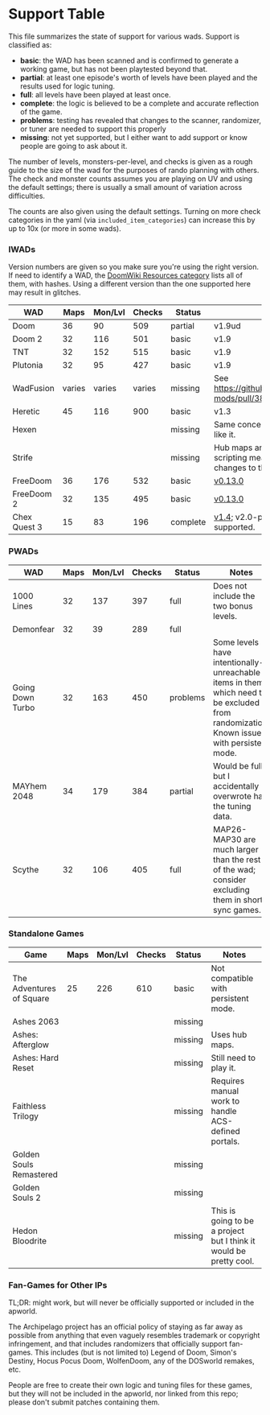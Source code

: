 # Support Table

This file summarizes the state of support for various wads. Support is classified as:

- **basic**: the WAD has been scanned and is confirmed to generate a working game,
  but has not been playtested beyond that.
- **partial**: at least one episode's worth of levels have been played and
  the results used for logic tuning.
- **full**: all levels have been played at least once.
- **complete**: the logic is believed to be a complete and accurate reflection of the game.
- **problems**: testing has revealed that changes to the scanner, randomizer, or tuner are needed to support this properly
- **missing**: not yet supported, but I either want to add support or know people are going to ask about it.

The number of levels, monsters-per-level, and checks is given as a rough guide
to the size of the wad for the purposes of rando planning with others. The check
and monster counts assumes you are playing on UV and using the default settings;
there is usually a small amount of variation across difficulties.

The counts are also given using the default settings. Turning on more check
categories in the yaml (via `included_item_categories`) can increase this by up
to 10x (or more in some wads).

### IWADs

Version numbers are given so you make sure you're using the right version. If
need to identify a WAD, the [DoomWiki Resources category](https://doomwiki.org/wiki/Category:Resources)
lists all of them, with hashes. Using a different version than the one supported
here may result in glitches.

| WAD          | Maps | Mon/Lvl | Checks | Status | Notes |
| ------------ | ---- | ------- | ------ | ------ | ----- |
| Doom         |   36 |  90 | 509 | partial | v1.9ud |
| Doom 2       |   32 | 116 | 501 | basic | v1.9 |
| TNT          |   32 | 152 | 515 | basic | v1.9 |
| Plutonia     |   32 |  95 | 427 | basic | v1.9 |
| WadFusion    | varies | varies | varies | missing | See https://github.com/ToxicFrog/doom-mods/pull/38 |
| Heretic      |   45 | 116 | 900 | basic | v1.3 |
| Hexen        | | | | missing | Same concerns as Strife, plus I don't like it. |
| Strife       | | | | missing | Hub maps and complicated level scripting mean this may need changes to the generator. |
| FreeDoom     |   36 | 176 | 532 | basic | [v0.13.0](https://freedoom.github.io/download.html) |
| FreeDoom 2   |   32 | 135 | 495 | basic | [v0.13.0](https://freedoom.github.io/download.html) |
| Chex Quest 3 |   15 |  83 | 196 | complete | [v1.4](https://www.chexquest3.com/downloads/); v2.0-prerelease is not yet supported. |

### PWADs

| WAD              | Maps | Mon/Lvl | Checks | Status | Notes |
| ---------------- | ---- | ------- | ------ | ------ | ----- |
| 1000 Lines       |   32 | 137 | 397 | full | Does not include the two bonus levels. |
| Demonfear        |   32 |  39 | 289 | full | |
| Going Down Turbo |   32 | 163 | 450 | problems | Some levels have intentionally-unreachable items in them, which need to be excluded from randomization. Known issues with persistent mode. |
| MAYhem 2048      |   34 | 179 | 384 | partial | Would be full, but I accidentally overwrote half the tuning data. |
| Scythe           |   32 | 106 | 405 | full | MAP26-MAP30 are much larger than the rest of the wad; consider excluding them in short sync games. |

### Standalone Games

| Game                     | Maps | Mon/Lvl | Checks | Status | Notes |
| ------------------------ | ---- | ------- | ------ | ------ | ----- |
| The Adventures of Square | 25 | 226 | 610 | basic | Not compatible with persistent mode. |
| Ashes 2063               | | | | missing | |
| Ashes: Afterglow         | | | | missing | Uses hub maps. |
| Ashes: Hard Reset        | | | | missing | Still need to play it. |
| Faithless Trilogy        | | | | missing | Requires manual work to handle ACS-defined portals. |
| Golden Souls Remastered  | | | | missing | |
| Golden Souls 2           | | | | missing | |
| Hedon Bloodrite          | | | | missing | This is going to be a project but I think it would be pretty cool. |

### Fan-Games for Other IPs

TL;DR: might work, but will never be officially supported or included in the
apworld.

The Archipelago project has an official policy of staying as far away as possible
from anything that even vaguely resembles trademark or copyright infringement,
and that includes randomizers that officially support fan-games. This includes
(but is not limited to) Legend of Doom, Simon's Destiny, Hocus Pocus Doom,
WolfenDoom, any of the DOSworld remakes, etc.

People are free to create their own logic and tuning files for these games, but
they will not be included in the apworld, nor linked from this repo; please don't
submit patches containing them.

